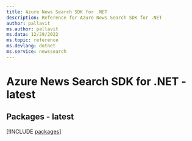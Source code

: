 ```yaml
---
title: Azure News Search SDK for .NET
description: Reference for Azure News Search SDK for .NET
author: pallavit
ms.author: pallavit
ms.data: 12/29/2022
ms.topic: reference
ms.devlang: dotnet
ms.service: newssearch
---
```

# Azure News Search SDK for .NET - latest
## Packages - latest
[!INCLUDE [packages](news-search-index.md)]